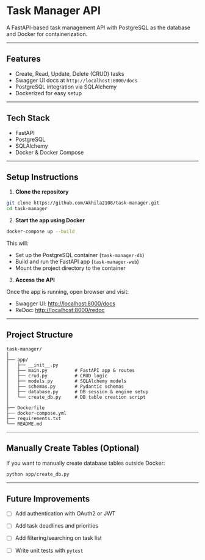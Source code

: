 # Task Manager API

A FastAPI-based task management API with PostgreSQL as the database and Docker for containerization.

---

## Features

- Create, Read, Update, Delete (CRUD) tasks
- Swagger UI docs at `http://localhost:8000/docs`
- PostgreSQL integration via SQLAlchemy
- Dockerized for easy setup

---

## Tech Stack

- FastAPI
- PostgreSQL
- SQLAlchemy
- Docker & Docker Compose

---

## Setup Instructions

1. **Clone the repository**

```bash
git clone https://github.com/Akhila2108/task-manager.git
cd task-manager
```

2. **Start the app using Docker**

```bash
docker-compose up --build
```

This will:
- Set up the PostgreSQL container (`task-manager-db`)
- Build and run the FastAPI app (`task-manager-web`)
- Mount the project directory to the container

3. **Access the API**

Once the app is running, open browser and visit:

- Swagger UI: [http://localhost:8000/docs](http://localhost:8000/docs)
- ReDoc: [http://localhost:8000/redoc](http://localhost:8000/redoc)

---


## Project Structure

```
task-manager/
│
├── app/
│   ├── __init__.py
│   ├── main.py          # FastAPI app & routes
│   ├── crud.py          # CRUD logic
│   ├── models.py        # SQLAlchemy models
│   ├── schemas.py       # Pydantic schemas
│   ├── database.py      # DB session & engine setup
│   └── create_db.py     # DB table creation script
│
├── Dockerfile
├── docker-compose.yml
├── requirements.txt
└── README.md
```

---

## Manually Create Tables (Optional)

If you want to manually create database tables outside Docker:

```bash
python app/create_db.py
```

---

## Future Improvements

- [ ] Add authentication with OAuth2 or JWT
- [ ] Add task deadlines and priorities
- [ ] Add filtering/searching on task list
- [ ] Write unit tests with `pytest`

